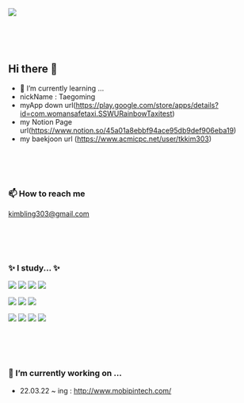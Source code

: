 <img src="https://capsule-render.vercel.app/api?type=wave&color=A566FF&height=300&section=header&text=Taegoming's%20Git&fontSize=75&fontColor=E8D9FF" />

<br/><br/><br/>

## Hi there 👋
- 🌱 I’m currently learning ...
- nickName : Taegoming
- myApp down url(https://play.google.com/store/apps/details?id=com.womansafetaxi.SSWURainbowTaxitest)
- my Notion Page url(https://www.notion.so/45a01a8ebbf94ace95db9def906eba19)
- my baekjoon url (https://www.acmicpc.net/user/tkkim303)
<br/><br/><br/><br/><br/> 
### 📫 How to reach me
kimbling303@gmail.com
<br/><br/><br/><br/><br/>

 ### ✨ I study... ✨
<img
  src="https://img.shields.io/badge/HTML5-E34F26?style=flat-square&logo=HTML5&logoColor=white"
/>
<img src="https://img.shields.io/badge/Kotlin-7F52FF?style=flat-square&logo=Kotlin&logoColor=white"/>
<img src="https://img.shields.io/badge/C++-00599C?style=flat-square&logo=C%2B%2B&logoColor=white"/>
<img src="https://img.shields.io/badge/Visual-Studio-5C2D91?style=flat-square&logo=Visual-Studio&logoColor=white"/>

<img src="https://img.shields.io/badge/Unity-222324?style=flat-square&logo=Unity&logoColor=white"/>  <img src="https://img.shields.io/badge/Java-007396?style=flat-square&logo=Java&logoColor=white"/>  <img src="https://img.shields.io/badge/MySQL-4479A1?style=flat-square&logo=MySQL&logoColor=white"/>

<img src="https://img.shields.io/badge/Android-3DDC84?style=flat-square&logo=Android&logoColor=white"/>  <img src="https://img.shields.io/badge/AndroidStudio-40D1F5?style=flat-square&logo=AndroidStudio&logoColor=white"/>  <img src="https://img.shields.io/badge/CSharp-239120?style=flat-square&logo=CSharp&logoColor=white"/>  <img src="https://img.shields.io/badge/Python-3776AB?style=flat-square&logo=Python&logoColor=white"/>
<br/><br/><br/><br/><br/>
### 🔭 I’m currently working on ...
- 22.03.22 ~ ing : http://www.mobipintech.com/

<!--
**TaeKyeong-coder/TaeKyeong-coder** is a ✨ _special_ ✨ repository because its `README.md` (this file) appears on your GitHub profile.

Here are some ideas to get you started:

- 🔭 I’m currently working on ...
- 🌱 I’m currently learning ...
- 👯 I’m looking to collaborate on ...
- 🤔 I’m looking for help with ...
- 💬 Ask me about ...
- 📫 How to reach me: ...
- 😄 Pronouns: ...
- ⚡ Fun fact: ...
-->

